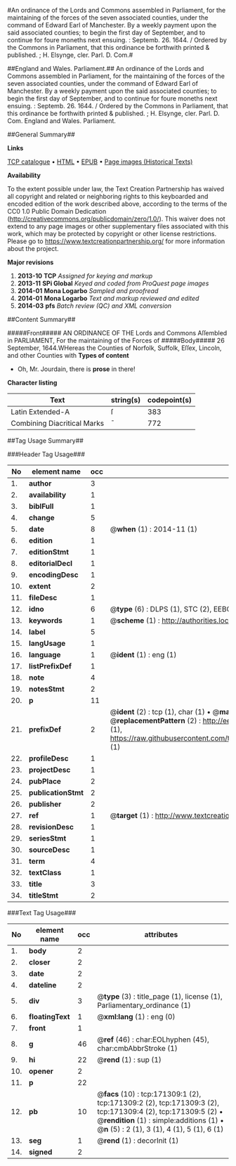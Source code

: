 #An ordinance of the Lords and Commons assembled in Parliament, for the maintaining of the forces of the seven associated counties, under the command of Edward Earl of Manchester. By a weekly payment upon the said associated counties; to begin the first day of September, and to continue for foure moneths next ensuing. : Septemb. 26. 1644. / Ordered by the Commons in Parliament, that this ordinance be forthwith printed & published. ; H. Elsynge, cler. Parl. D. Com.#

##England and Wales. Parliament.##
An ordinance of the Lords and Commons assembled in Parliament, for the maintaining of the forces of the seven associated counties, under the command of Edward Earl of Manchester. By a weekly payment upon the said associated counties; to begin the first day of September, and to continue for foure moneths next ensuing. : Septemb. 26. 1644. / Ordered by the Commons in Parliament, that this ordinance be forthwith printed & published. ; H. Elsynge, cler. Parl. D. Com.
England and Wales. Parliament.

##General Summary##

**Links**

[TCP catalogue](http://www.ota.ox.ac.uk/tcp/)  • 
[HTML](http://tei.it.ox.ac.uk/tcp/Texts-HTML/free/A83/A83209.html)  • 
[EPUB](http://tei.it.ox.ac.uk/tcp/Texts-EPUB/free/A83/A83209.epub) • 
[Page images (Historical Texts)](https://historicaltexts.jisc.ac.uk/eebo-45097714e)

**Availability**

To the extent possible under law, the Text Creation Partnership has waived all copyright and related or neighboring rights to this keyboarded and encoded edition of the work described above, according to the terms of the CC0 1.0 Public Domain Dedication (http://creativecommons.org/publicdomain/zero/1.0/). This waiver does not extend to any page images or other supplementary files associated with this work, which may be protected by copyright or other license restrictions. Please go to https://www.textcreationpartnership.org/ for more information about the project.

**Major revisions**

1. __2013-10__ __TCP__ *Assigned for keying and markup*
1. __2013-11__ __SPi Global__ *Keyed and coded from ProQuest page images*
1. __2014-01__ __Mona Logarbo__ *Sampled and proofread*
1. __2014-01__ __Mona Logarbo__ *Text and markup reviewed and edited*
1. __2014-03__ __pfs__ *Batch review (QC) and XML conversion*

##Content Summary##

#####Front#####
AN ORDINANCE OF THE Lords and Commons Aſſembled in PARLIAMENT, For the maintaining of the Forces of 
#####Body#####
26 September, 1644.WHereas the Counties of Norfolk, Suffolk, Eſſex, Lincoln, and other Counties with
**Types of content**

  * Oh, Mr. Jourdain, there is **prose** in there!

**Character listing**


|Text|string(s)|codepoint(s)|
|---|---|---|
|Latin Extended-A|ſ|383|
|Combining             Diacritical Marks|̄|772|

##Tag Usage Summary##

###Header Tag Usage###

|No|element name|occ|attributes|
|---|---|---|---|
|1.|__author__|3||
|2.|__availability__|1||
|3.|__biblFull__|1||
|4.|__change__|5||
|5.|__date__|8| @__when__ (1) : 2014-11 (1)|
|6.|__edition__|1||
|7.|__editionStmt__|1||
|8.|__editorialDecl__|1||
|9.|__encodingDesc__|1||
|10.|__extent__|2||
|11.|__fileDesc__|1||
|12.|__idno__|6| @__type__ (6) : DLPS (1), STC (2), EEBO-CITATION (1), OCLC (1), VID (1)|
|13.|__keywords__|1| @__scheme__ (1) : http://authorities.loc.gov/ (1)|
|14.|__label__|5||
|15.|__langUsage__|1||
|16.|__language__|1| @__ident__ (1) : eng (1)|
|17.|__listPrefixDef__|1||
|18.|__note__|4||
|19.|__notesStmt__|2||
|20.|__p__|11||
|21.|__prefixDef__|2| @__ident__ (2) : tcp (1), char (1)  •  @__matchPattern__ (2) : ([0-9\-]+):([0-9IVX]+) (1), (.+) (1)  •  @__replacementPattern__ (2) : http://eebo.chadwyck.com/downloadtiff?vid=$1&page=$2 (1), https://raw.githubusercontent.com/textcreationpartnership/Texts/master/tcpchars.xml#$1 (1)|
|22.|__profileDesc__|1||
|23.|__projectDesc__|1||
|24.|__pubPlace__|2||
|25.|__publicationStmt__|2||
|26.|__publisher__|2||
|27.|__ref__|1| @__target__ (1) : http://www.textcreationpartnership.org/docs/. (1)|
|28.|__revisionDesc__|1||
|29.|__seriesStmt__|1||
|30.|__sourceDesc__|1||
|31.|__term__|4||
|32.|__textClass__|1||
|33.|__title__|3||
|34.|__titleStmt__|2||


###Text Tag Usage###

|No|element name|occ|attributes|
|---|---|---|---|
|1.|__body__|2||
|2.|__closer__|2||
|3.|__date__|2||
|4.|__dateline__|2||
|5.|__div__|3| @__type__ (3) : title_page (1), license (1), Parliamentary_ordinance (1)|
|6.|__floatingText__|1| @__xml:lang__ (1) : eng (0)|
|7.|__front__|1||
|8.|__g__|46| @__ref__ (46) : char:EOLhyphen (45), char:cmbAbbrStroke (1)|
|9.|__hi__|22| @__rend__ (1) : sup (1)|
|10.|__opener__|2||
|11.|__p__|22||
|12.|__pb__|10| @__facs__ (10) : tcp:171309:1 (2), tcp:171309:2 (2), tcp:171309:3 (2), tcp:171309:4 (2), tcp:171309:5 (2)  •  @__rendition__ (1) : simple:additions (1)  •  @__n__ (5) : 2 (1), 3 (1), 4 (1), 5 (1), 6 (1)|
|13.|__seg__|1| @__rend__ (1) : decorInit (1)|
|14.|__signed__|2||
